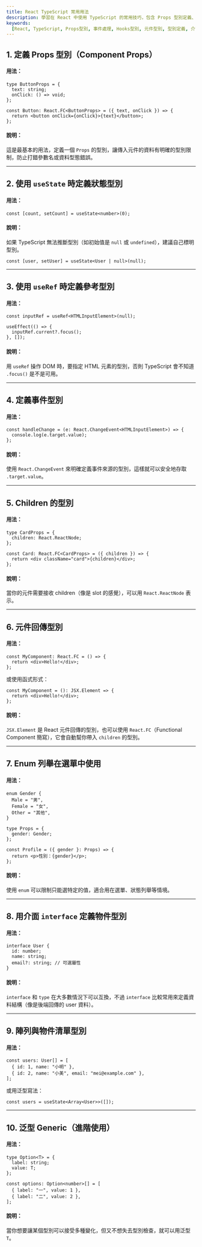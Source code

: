 ```yaml
---
title: React TypeScript 常用用法
description: 學習在 React 中使用 TypeScript 的常用技巧，包含 Props 型別定義、事件處理、Hooks 型別、元件型別等實用案例
keywords:
  [React, TypeScript, Props型別, 事件處理, Hooks型別, 元件型別, 型別定義, 介面]
---
```


## 1\. 定義 Props 型別（Component Props）

#### 用法：

```tsx
type ButtonProps = {
  text: string;
  onClick: () => void;
};

const Button: React.FC<ButtonProps> = ({ text, onClick }) => {
  return <button onClick={onClick}>{text}</button>;
};
```

#### 說明：

這是最基本的用法，定義一個 `Props` 的型別，讓傳入元件的資料有明確的型別限制，防止打錯參數名或資料型態錯誤。

---

## 2. 使用 `useState` 時定義狀態型別

#### 用法：

```tsx
const [count, setCount] = useState<number>(0);
```

#### 說明：

如果 TypeScript 無法推斷型別（如初始值是 `null` 或 `undefined`），建議自己標明型別。

```tsx
const [user, setUser] = useState<User | null>(null);
```

---

## 3. 使用 `useRef` 時定義參考型別

#### 用法：

```tsx
const inputRef = useRef<HTMLInputElement>(null);

useEffect(() => {
  inputRef.current?.focus();
}, []);
```

#### 說明：

用 `useRef` 操作 DOM 時，要指定 HTML 元素的型別，否則 TypeScript 會不知道 `.focus()` 是不是可用。

---

## 4. 定義事件型別

#### 用法：

```tsx
const handleChange = (e: React.ChangeEvent<HTMLInputElement>) => {
  console.log(e.target.value);
};
```

#### 說明：

使用 `React.ChangeEvent` 來明確定義事件來源的型別，這樣就可以安全地存取 `.target.value`。

---

## 5. Children 的型別

#### 用法：

```tsx
type CardProps = {
  children: React.ReactNode;
};

const Card: React.FC<CardProps> = ({ children }) => {
  return <div className="card">{children}</div>;
};
```

#### 說明：

當你的元件需要接收 children（像是 slot 的感覺），可以用 `React.ReactNode` 表示。

---

## 6. 元件回傳型別

#### 用法：

```tsx
const MyComponent: React.FC = () => {
  return <div>Hello!</div>;
};
```

或使用函式形式：

```tsx
const MyComponent = (): JSX.Element => {
  return <div>Hello!</div>;
};
```

#### 說明：

`JSX.Element` 是 React 元件回傳的型別，也可以使用 `React.FC`（Functional Component 簡寫），它會自動幫你帶入 `children` 的型別。

---

## 7. Enum 列舉在選單中使用

#### 用法：

```tsx
enum Gender {
  Male = "男",
  Female = "女",
  Other = "其他",
}

type Props = {
  gender: Gender;
};

const Profile = ({ gender }: Props) => {
  return <p>性別：{gender}</p>;
};
```

#### 說明：

使用 `enum` 可以限制只能選特定的值，適合用在選單、狀態列舉等情境。

---

## 8. 用介面 `interface` 定義物件型別

#### 用法：

```tsx
interface User {
  id: number;
  name: string;
  email?: string; // 可選屬性
}
```

#### 說明：

`interface` 和 `type` 在大多數情況下可以互換，不過 `interface` 比較常用來定義資料結構（像是後端回傳的 user 資料）。

---

## 9. 陣列與物件清單型別

#### 用法：

```tsx
const users: User[] = [
  { id: 1, name: "小明" },
  { id: 2, name: "小美", email: "mei@example.com" },
];
```

或用泛型寫法：

```tsx
const users = useState<Array<User>>([]);
```

---

## 10. 泛型 Generic（進階使用）

#### 用法：

```tsx
type Option<T> = {
  label: string;
  value: T;
};

const options: Option<number>[] = [
  { label: "一", value: 1 },
  { label: "二", value: 2 },
];
```

#### 說明：

當你想要讓某個型別可以接受多種變化，但又不想失去型別檢查，就可以用泛型 `T`。
